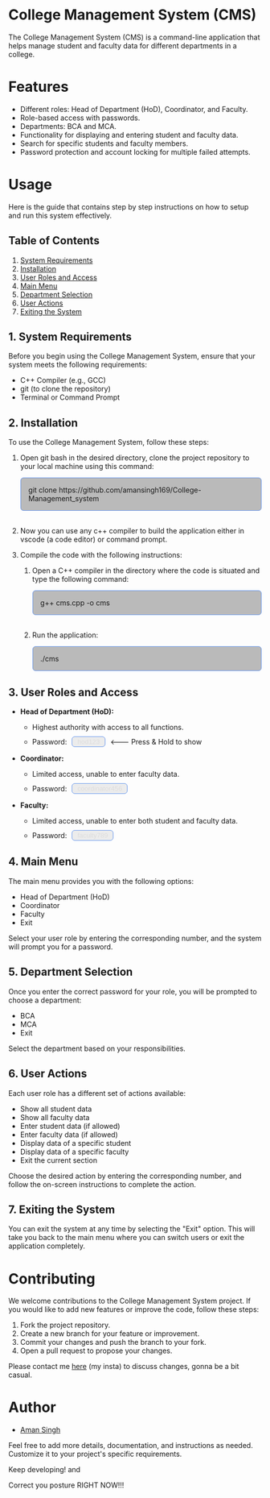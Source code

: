 <style>
    .code{
        background-color: #0004;
        border-radius: 6px;
        padding: 15px;
        border: solid cornflowerblue 1px;
        /* box-shadow: 0 0 10px lime; */
    }

    .pass-div{
        display: flex;
        align-items: center;
        margin-top: 10px;
    }

    .pass{
        margin: 0 10px;
        background-color: #0001;
        color: #0001;
        border-radius: 6px;
        padding: 2px 10px;
        border: solid cornflowerblue 1px;
        cursor: pointer;
    }

    .pass:active{
        color: white;
    }
</style>

# College Management System (CMS)

The College Management System (CMS) is a command-line application that helps manage student and faculty data for different departments in a college.

# Features

- Different roles: Head of Department (HoD), Coordinator, and Faculty.
- Role-based access with passwords.
- Departments: BCA and MCA.
- Functionality for displaying and entering student and faculty data.
- Search for specific students and faculty members.
- Password protection and account locking for multiple failed attempts.

# Usage

Here is the guide that contains step by step instructions on how to setup and run this system effectively.

## Table of Contents

1. [System Requirements](#1-system-requirements)
2. [Installation](#2-installation)
3. [User Roles and Access](#3-user-roles-and-access)
4. [Main Menu](#4-main-menu)
5. [Department Selection](#5-department-selection)
6. [User Actions](#6-user-actions)
7. [Exiting the System](#7-exiting-the-system)

## 1. System Requirements

Before you begin using the College Management System, ensure that your system meets the following requirements:

- C++ Compiler (e.g., GCC)
- git (to clone the repository)
- Terminal or Command Prompt

## 2. Installation

To use the College Management System, follow these steps:

1. Open git bash in the desired directory, clone the project repository to your local machine using this command:
    <div class="code">
   git clone https://github.com/amansingh169/College-Management_system
    </div>
    <br>

2. Now you can use any c++ compiler to build the application either in vscode (a code editor) or command prompt.

3. Compile the code with the following instructions:
    1. Open a C++ compiler in the directory where the code is situated and type the following command:
        <div class="code">
        g++ cms.cpp -o cms
        </div>
        <br>

    2. Run the application:
        <div class="code">
        ./cms
        </div>

## 3. User Roles and Access

- **Head of Department (HoD):** 
    - Highest authority with access to all functions.
    - <div class="pass-div">Password: <button class="pass">hod123</button> <--- Press & Hold to show</div>

- **Coordinator:**
    - Limited access, unable to enter faculty data.
    - <div class="pass-div">Password: <button class="pass">coordinator456</button></div>

- **Faculty:**
    - Limited access, unable to enter both student and faculty data.
    - <div class="pass-div">Password: <button class="pass">faculty789</button></div>

## 4. Main Menu

The main menu provides you with the following options:

- Head of Department (HoD)
- Coordinator
- Faculty
- Exit

Select your user role by entering the corresponding number, and the system will prompt you for a password.

## 5. Department Selection
Once you enter the correct password for your role, you will be prompted to choose a department:

- BCA
- MCA
- Exit

Select the department based on your responsibilities.

## 6. User Actions
Each user role has a different set of actions available:

- Show all student data
- Show all faculty data
- Enter student data (if allowed)
- Enter faculty data (if allowed)
- Display data of a specific student
- Display data of a specific faculty
- Exit the current section

Choose the desired action by entering the corresponding number, and follow the on-screen instructions to complete the action.

## 7. Exiting the System

You can exit the system at any time by selecting the "Exit" option. This will take you back to the main menu where you can switch users or exit the application completely.

# Contributing

We welcome contributions to the College Management System project. If you would like to add new features or improve the code, follow these steps:

1. Fork the project repository.
2. Create a new branch for your feature or improvement.
3. Commit your changes and push the branch to your fork.
4. Open a pull request to propose your changes.

Please contact me [here](https://www.instagram.com/wacky_aman77/) (my insta) to discuss changes, gonna be a bit casual.

# Author

- [Aman Singh](https://github.com/amansingh169)

Feel free to add more details, documentation, and instructions as needed. Customize it to your project's specific requirements.

Keep developing! and

Correct you posture RIGHT NOW!!!
